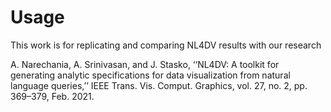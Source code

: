# Usage

This work is for replicating and comparing NL4DV results with our research

A. Narechania, A. Srinivasan, and J. Stasko, ‘‘NL4DV: A toolkit for generating analytic specifications for data visualization from natural language queries,’’ IEEE Trans. Vis. Comput. Graphics, vol. 27, no. 2, pp. 369–379, Feb. 2021.
